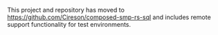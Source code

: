 This project and repository has moved to https://github.com/Cireson/composed-smp-rs-sql and includes remote support functionality for test environments.
